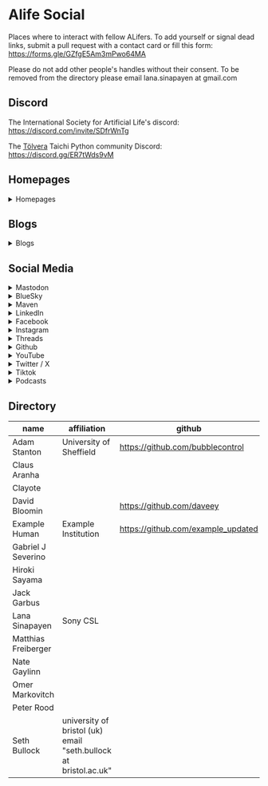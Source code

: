 # Alife Social
Places where to interact with fellow ALifers. To add yourself or signal dead links, submit a pull request with a contact card or fill this form: https://forms.gle/GZfgE5Am3mPwo64MA

Please do not add other people's handles without their consent. To be removed from the directory please email lana.sinapayen at gmail.com

## Discord

The International Society for Artificial Life's discord: https://discord.com/invite/SDfrWnTg

The [Tölvera](http://tolvera.is) Taichi Python community Discord: https://discord.gg/ER7tWds9vM

## Homepages
<details>

 <summary>Homepages</summary>

<p>Adam Stanton <a href="https://machinemachines.org">https://machinemachines.org</a></p>
<p>Example Human <a href="https://example.org">https://example.org</a></p>
<p>Lana Sinapayen <a href="https://lanasina.github.io/">https://lanasina.github.io/</a></p>
<p>Seth Bullock <a href="seis.bristol.ac.uk/~sb15704/">seis.bristol.ac.uk/~sb15704/</a></p>
</details>

## Blogs
<details>

 <summary>Blogs</summary>

<p>Adam Stanton <a href="https://machinemachines.org/index.php/blog/">https://machinemachines.org/index.php/blog/</a></p>
<p>Example Human <a href="https://blog.org/example">https://blog.org/example</a></p>
<p>Gabriel J Severino <a href="https://sites.google.com/view/gabrieljulianoseverino/home">https://sites.google.com/view/gabrieljulianoseverino/home</a></p>
<p>Jack Garbus <a href="jarbus.net">jarbus.net</a></p>
<p>Omer Markovitch <a href="https://sites.google.com/site/omermar/">https://sites.google.com/site/omermar/</a></p>
</details>

## Social Media
<details>

 <summary>Mastodon</summary>

<p>Adam Stanton <a href="https://wandering.shop/@teapot">https://wandering.shop/@teapot</a></p>
<p>Claus Aranha <a href="https://scholar.social/@caranha">https://scholar.social/@caranha</a></p>
<p>Clayote <a href="https://peoplemaking.games/@clayote">https://peoplemaking.games/@clayote</a></p>
<p>Example Human <a href="https://example.social/@example">https://example.social/@example</a></p>
<p>Hiroki Sayama <a href="https://mstdn.science/@hirokisayama">https://mstdn.science/@hirokisayama</a></p>
<p>Jack Garbus <a href="https://fosstodon.org/@jarbus">https://fosstodon.org/@jarbus</a></p>
<p>Lana Sinapayen <a href="https://mstdn.science/@lana">https://mstdn.science/@lana</a></p>
<p>Nate Gaylinn <a href="https://tech.lgbt/@ngaylinn">https://tech.lgbt/@ngaylinn</a></p>
<p>Peter Rood <a href="https://mastodon.social/@peterood">https://mastodon.social/@peterood</a></p>
<p>Seth Bullock <a href="https://fediscience.org/@sethbullock">https://fediscience.org/@sethbullock</a></p>
</details>

<details>

 <summary>BlueSky</summary>

<p>Hiroki Sayama <a href="https://bsky.app/profile/hirokisayama.bsky.social">https://bsky.app/profile/hirokisayama.bsky.social</a></p>
<p>Lana Sinapayen <a href="@sinalana.bsky.social">@sinalana.bsky.social</a></p>
<p>Matthias Freiberger <a href="https://bsky.app/profile/freiberg.bsky.social">https://bsky.app/profile/freiberg.bsky.social</a></p>
<p>Peter Rood <a href="https://bsky.app/profile/pdr.io">https://bsky.app/profile/pdr.io</a></p>
<p>Seth Bullock <a href="https://bsky.app/profile/seth-bullock.bsky.social">https://bsky.app/profile/seth-bullock.bsky.social</a></p>
</details>

<details>

 <summary>Maven</summary>

<p>Hiroki Sayama <a href="https://app.heymaven.com/profile/1897">https://app.heymaven.com/profile/1897</a></p>
<p>Peter Rood <a href="https://app.heymaven.com/profile/399">https://app.heymaven.com/profile/399</a></p>
</details>

<details>

 <summary>LinkedIn</summary>

<p>David Bloomin <a href="https://linkedin.com/in/daveey">https://linkedin.com/in/daveey</a></p>
<p>Hiroki Sayama <a href="https://linkedin.com/in/hirokisayama">https://linkedin.com/in/hirokisayama</a></p>
<p>Peter Rood <a href="https://www.linkedin.com/in/peterood/">https://www.linkedin.com/in/peterood/</a></p>
</details>

<details>

 <summary>Facebook</summary>

<p>Hiroki Sayama <a href="https://www.facebook.com/hirokisayama">https://www.facebook.com/hirokisayama</a></p>
</details>

<details>

 <summary>Instagram</summary>

<p>Gabriel J Severino <a href="http://instagram.com/gabethegoblin">http://instagram.com/gabethegoblin</a></p>
<p>Hiroki Sayama <a href="https://www.instagram.com/hsayama/">https://www.instagram.com/hsayama/</a></p>
</details>

<details>

 <summary>Threads</summary>

<p>Hiroki Sayama <a href="https://www.threads.net/@hsayama">https://www.threads.net/@hsayama</a></p>
<p>Peter Rood <a href="https://www.threads.net/@peterdrood">https://www.threads.net/@peterdrood</a></p>
</details>

<details>

 <summary>Github</summary>

<p>Adam Stanton <a href="https://github.com/bubblecontrol">https://github.com/bubblecontrol</a></p>
<p>David Bloomin <a href="https://github.com/daveey">https://github.com/daveey</a></p>
<p>Example Human <a href="https://github.com/example_updated">https://github.com/example_updated</a></p>
</details>

<details>

 <summary>YouTube</summary>

<p>Hiroki Sayama <a href="https://youtube.com/ComplexSystem">https://youtube.com/ComplexSystem</a></p>
</details>

<details>

 <summary>Twitter / X</summary>

<p>David Bloomin <a href="https://twitter.com/daveey">https://twitter.com/daveey</a></p>
<p>Gabriel J Severino <a href="https://x.com/GJSeverino">https://x.com/GJSeverino</a></p>
<p>Hiroki Sayama <a href="https://x.com/hirokisayama">https://x.com/hirokisayama</a></p>
<p>Matthias Freiberger <a href="https://twitter.com/mfreib">https://twitter.com/mfreib</a></p>
<p>Omer Markovitch <a href="https://x.com/omermarkovitch">https://x.com/omermarkovitch</a></p>
<p>Seth Bullock <a href="https://x.com/_SethBullock_">https://x.com/_SethBullock_</a></p>
</details>

<details>

 <summary>Tiktok</summary>

</details>

<details>

 <summary>Podcasts</summary>

<p>Example Human <a href="https://example.podcast.com/">https://example.podcast.com/</a></p>
<p>Peter Rood <a href="https://example.podcast.com/">https://example.podcast.com/</a></p>
</details>

## Directory
| name                |  affiliation                                                      |  github                             |  twitter                      |  mastodon                             |  threads                             |  bluesy                                            |  maven                                 |  instagram                          |  linkedin                              |  facebook                              |  youtube                           |  tiktok |  homepage                     |  blog                                                      |  podcast                      |
| ------------------- | ----------------------------------------------------------------- | ----------------------------------- | ----------------------------- | ------------------------------------- | ------------------------------------ | -------------------------------------------------- | -------------------------------------- | ----------------------------------- | -------------------------------------- | -------------------------------------- | ---------------------------------- | ------- | ----------------------------- | ---------------------------------------------------------- | ----------------------------- |
| Adam Stanton        |  University of Sheffield                                          |  https://github.com/bubblecontrol   |                               |  https://wandering.shop/@teapot       |                                      |                                                    |                                        |                                     |                                        |                                        |                                    |         |  https://machinemachines.org  |  https://machinemachines.org/index.php/blog/               |                               |
| Claus Aranha        |                                                                   |                                     |                               |  https://scholar.social/@caranha      |                                      |                                                    |                                        |                                     |                                        |                                        |                                    |         |                               |                                                            |                               |
| Clayote             |                                                                   |                                     |                               |  https://peoplemaking.games/@clayote  |                                      |                                                    |                                        |                                     |                                        |                                        |                                    |         |                               |                                                            |                               |
| David Bloomin       |                                                                   |  https://github.com/daveey          |  https://twitter.com/daveey   |                                       |                                      |                                                    |                                        |                                     |  https://linkedin.com/in/daveey        |                                        |                                    |         |                               |                                                            |                               |
| Example Human       |  Example Institution                                              |  https://github.com/example_updated |                               |  https://example.social/@example      |                                      |                                                    |                                        |                                     |                                        |                                        |                                    |         |  https://example.org          |  https://blog.org/example                                  |  https://example.podcast.com/ |
| Gabriel J Severino  |                                                                   |                                     |  https://x.com/GJSeverino     |                                       |                                      |                                                    |                                        |  http://instagram.com/gabethegoblin |                                        |                                        |                                    |         |                               |  https://sites.google.com/view/gabrieljulianoseverino/home |                               |
| Hiroki Sayama       |                                                                   |                                     |  https://x.com/hirokisayama   |  https://mstdn.science/@hirokisayama  |  https://www.threads.net/@hsayama    |  https://bsky.app/profile/hirokisayama.bsky.social |  https://app.heymaven.com/profile/1897 |  https://www.instagram.com/hsayama/ |  https://linkedin.com/in/hirokisayama  |  https://www.facebook.com/hirokisayama |  https://youtube.com/ComplexSystem |         |                               |                                                            |                               |
| Jack Garbus         |                                                                   |                                     |                               |  https://fosstodon.org/@jarbus        |                                      |                                                    |                                        |                                     |                                        |                                        |                                    |         |                               |  jarbus.net                                                |                               |
| Lana Sinapayen      |  Sony CSL                                                         |                                     |                               |  https://mstdn.science/@lana          |                                      |  @sinalana.bsky.social                             |                                        |                                     |                                        |                                        |                                    |         |  https://lanasina.github.io/  |                                                            |                               |
| Matthias Freiberger |                                                                   |                                     |  https://twitter.com/mfreib   |                                       |                                      |  https://bsky.app/profile/freiberg.bsky.social     |                                        |                                     |                                        |                                        |                                    |         |                               |                                                            |                               |
| Nate Gaylinn        |                                                                   |                                     |                               |  https://tech.lgbt/@ngaylinn          |                                      |                                                    |                                        |                                     |                                        |                                        |                                    |         |                               |                                                            |                               |
| Omer Markovitch     |                                                                   |                                     |  https://x.com/omermarkovitch |                                       |                                      |                                                    |                                        |                                     |                                        |                                        |                                    |         |                               |  https://sites.google.com/site/omermar/                    |                               |
| Peter Rood          |                                                                   |                                     |                               |  https://mastodon.social/@peterood    |  https://www.threads.net/@peterdrood |  https://bsky.app/profile/pdr.io                   |  https://app.heymaven.com/profile/399  |                                     |  https://www.linkedin.com/in/peterood/ |                                        |                                    |         |                               |                                                            |  https://example.podcast.com/ |
| Seth Bullock        |  university of bristol (uk) email "seth.bullock at bristol.ac.uk" |                                     |  https://x.com/_SethBullock_  |  https://fediscience.org/@sethbullock |                                      |  https://bsky.app/profile/seth-bullock.bsky.social |                                        |                                     |                                        |                                        |                                    |         |  seis.bristol.ac.uk/~sb15704/ |                                                            |                               |
